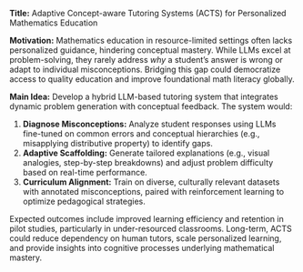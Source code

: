 **Title:** Adaptive Concept-aware Tutoring Systems (ACTS) for Personalized Mathematics Education  

**Motivation:** Mathematics education in resource-limited settings often lacks personalized guidance, hindering conceptual mastery. While LLMs excel at problem-solving, they rarely address *why* a student’s answer is wrong or adapt to individual misconceptions. Bridging this gap could democratize access to quality education and improve foundational math literacy globally.  

**Main Idea:** Develop a hybrid LLM-based tutoring system that integrates dynamic problem generation with conceptual feedback. The system would:  
1. **Diagnose Misconceptions:** Analyze student responses using LLMs fine-tuned on common errors and conceptual hierarchies (e.g., misapplying distributive property) to identify gaps.  
2. **Adaptive Scaffolding:** Generate tailored explanations (e.g., visual analogies, step-by-step breakdowns) and adjust problem difficulty based on real-time performance.  
3. **Curriculum Alignment:** Train on diverse, culturally relevant datasets with annotated misconceptions, paired with reinforcement learning to optimize pedagogical strategies.  

Expected outcomes include improved learning efficiency and retention in pilot studies, particularly in under-resourced classrooms. Long-term, ACTS could reduce dependency on human tutors, scale personalized learning, and provide insights into cognitive processes underlying mathematical mastery.